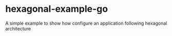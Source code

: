 # hexagonal-example-go
A simple example to show how configure an application following hexagonal architecture
